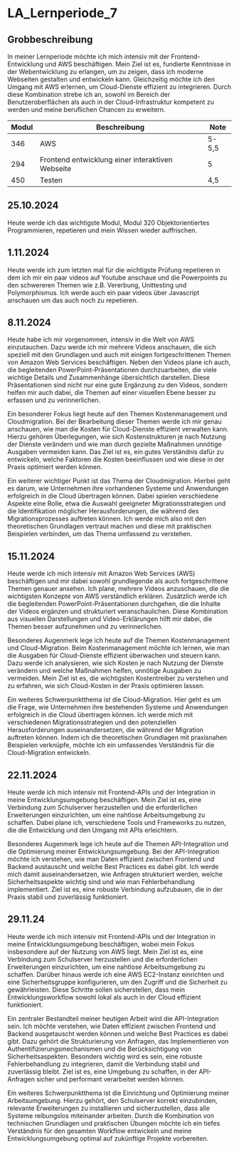 # LA_Lernperiode_7

## Grobbeschreibung
In meiner Lernperiode möchte ich mich intensiv mit der Frontend-Entwicklung und AWS beschäftigen. Mein Ziel ist es, fundierte Kenntnisse in der Webentwicklung zu erlangen, um zu zeigen, dass ich moderne Webseiten gestalten und entwickeln kann. Gleichzeitig möchte ich den Umgang mit AWS erlernen, um Cloud-Dienste effizient zu integrieren. Durch diese Kombination strebe ich an, sowohl im Bereich der Benutzeroberflächen als auch in der Cloud-Infrastruktur kompetent zu werden und meine beruflichen Chancen zu erweitern.

| Modul  | Beschreibung                          | Note  |
|--------------|---------------------------------------|---------|
| 346          | AWS  | 5-5,5 |
| 294           | Frontend entwicklung einer interaktiven Webseite | 5 |
| 450    |Testen | 4,5  |



## 25.10.2024
Heute werde ich das wichtigste Modul, Modul 320 Objektorientiertes Programmieren, repetieren und mein Wissen wieder auffrischen.

## 1.11.2024
Heute werde ich zum letzten mal für die wichtigste Prüfung repetieren in dem ich mir ein paar videos auf Youtube anschaue und die Powerpoints zu den schwereren Themen wie z.B. Vererbung, Unittesting und Polymorphismus. Ich werde auch ein paar videos über Javascript anschauen um das auch noch zu repetieren.

## 8.11.2024
Heute habe ich mir vorgenommen, intensiv in die Welt von AWS einzutauchen. Dazu werde ich mir mehrere Videos anschauen, die sich speziell mit den Grundlagen und auch mit einigen fortgeschrittenen Themen von Amazon Web Services beschäftigen. Neben den Videos plane ich auch, die begleitenden PowerPoint-Präsentationen durchzuarbeiten, die viele wichtige Details und Zusammenhänge übersichtlich darstellen. Diese Präsentationen sind nicht nur eine gute Ergänzung zu den Videos, sondern helfen mir auch dabei, die Themen auf einer visuellen Ebene besser zu erfassen und zu verinnerlichen.

Ein besonderer Fokus liegt heute auf den Themen Kostenmanagement und Cloudmigration. Bei der Bearbeitung dieser Themen werde ich mir genau anschauen, wie man die Kosten für Cloud-Dienste effizient verwalten kann. Hierzu gehören Überlegungen, wie sich Kostenstrukturen je nach Nutzung der Dienste verändern und wie man durch gezielte Maßnahmen unnötige Ausgaben vermeiden kann. Das Ziel ist es, ein gutes Verständnis dafür zu entwickeln, welche Faktoren die Kosten beeinflussen und wie diese in der Praxis optimiert werden können.

Ein weiterer wichtiger Punkt ist das Thema der Cloudmigration. Hierbei geht es darum, wie Unternehmen ihre vorhandenen Systeme und Anwendungen erfolgreich in die Cloud übertragen können. Dabei spielen verschiedene Aspekte eine Rolle, etwa die Auswahl geeigneter Migrationsstrategien und die Identifikation möglicher Herausforderungen, die während des Migrationsprozesses auftreten können. Ich werde mich also mit den theoretischen Grundlagen vertraut machen und diese mit praktischen Beispielen verbinden, um das Thema umfassend zu verstehen.

## 15.11.2024
Heute werde ich mich intensiv mit Amazon Web Services (AWS) beschäftigen und mir dabei sowohl grundlegende als auch fortgeschrittene Themen genauer ansehen. Ich plane, mehrere Videos anzuschauen, die die wichtigsten Konzepte von AWS verständlich erklären. Zusätzlich werde ich die begleitenden PowerPoint-Präsentationen durchgehen, die die Inhalte der Videos ergänzen und strukturiert veranschaulichen. Diese Kombination aus visuellen Darstellungen und Video-Erklärungen hilft mir dabei, die Themen besser aufzunehmen und zu verinnerlichen.

Besonderes Augenmerk lege ich heute auf die Themen Kostenmanagement und Cloud-Migration. Beim Kostenmanagement möchte ich lernen, wie man die Ausgaben für Cloud-Dienste effizient überwachen und steuern kann. Dazu werde ich analysieren, wie sich Kosten je nach Nutzung der Dienste verändern und welche Maßnahmen helfen, unnötige Ausgaben zu vermeiden. Mein Ziel ist es, die wichtigsten Kostentreiber zu verstehen und zu erfahren, wie sich Cloud-Kosten in der Praxis optimieren lassen.

Ein weiteres Schwerpunktthema ist die Cloud-Migration. Hier geht es um die Frage, wie Unternehmen ihre bestehenden Systeme und Anwendungen erfolgreich in die Cloud übertragen können. Ich werde mich mit verschiedenen Migrationsstrategien und den potenziellen Herausforderungen auseinandersetzen, die während der Migration auftreten können. Indem ich die theoretischen Grundlagen mit praxisnahen Beispielen verknüpfe, möchte ich ein umfassendes Verständnis für die Cloud-Migration entwickeln.


## 22.11.2024

Heute werde ich mich intensiv mit Frontend-APIs und der Integration in meine Entwicklungsumgebung beschäftigen. Mein Ziel ist es, eine Verbindung zum Schulserver herzustellen und die erforderlichen Erweiterungen einzurichten, um eine nahtlose Arbeitsumgebung zu schaffen. Dabei plane ich, verschiedene Tools und Frameworks zu nutzen, die die Entwicklung und den Umgang mit APIs erleichtern.

Besonderes Augenmerk lege ich heute auf die Themen API-Integration und die Optimierung meiner Entwicklungsumgebung. Bei der API-Integration möchte ich verstehen, wie man Daten effizient zwischen Frontend und Backend austauscht und welche Best Practices es dabei gibt. Ich werde mich damit auseinandersetzen, wie Anfragen strukturiert werden, welche Sicherheitsaspekte wichtig sind und wie man Fehlerbehandlung implementiert. Ziel ist es, eine robuste Verbindung aufzubauen, die in der Praxis stabil und zuverlässig funktioniert.


## 29.11.24

Heute werde ich mich intensiv mit Frontend-APIs und der Integration in meine Entwicklungsumgebung beschäftigen, wobei mein Fokus insbesondere auf der Nutzung von AWS liegt. Mein Ziel ist es, eine Verbindung zum Schulserver herzustellen und die erforderlichen Erweiterungen einzurichten, um eine nahtlose Arbeitsumgebung zu schaffen. Darüber hinaus werde ich eine AWS EC2-Instanz einrichten und eine Sicherheitsgruppe konfigurieren, um den Zugriff und die Sicherheit zu gewährleisten. Diese Schritte sollen sicherstellen, dass mein Entwicklungsworkflow sowohl lokal als auch in der Cloud effizient funktioniert.

Ein zentraler Bestandteil meiner heutigen Arbeit wird die API-Integration sein. Ich möchte verstehen, wie Daten effizient zwischen Frontend und Backend ausgetauscht werden können und welche Best Practices es dabei gibt. Dazu gehört die Strukturierung von Anfragen, das Implementieren von Authentifizierungsmechanismen und die Berücksichtigung von Sicherheitsaspekten. Besonders wichtig wird es sein, eine robuste Fehlerbehandlung zu integrieren, damit die Verbindung stabil und zuverlässig bleibt. Ziel ist es, eine Umgebung zu schaffen, in der API-Anfragen sicher und performant verarbeitet werden können.

Ein weiteres Schwerpunktthema ist die Einrichtung und Optimierung meiner Arbeitsumgebung. Hierzu gehört, den Schulserver korrekt einzubinden, relevante Erweiterungen zu installieren und sicherzustellen, dass alle Systeme reibungslos miteinander arbeiten. Durch die Kombination von technischen Grundlagen und praktischen Übungen möchte ich ein tiefes Verständnis für den gesamten Workflow entwickeln und meine Entwicklungsumgebung optimal auf zukünftige Projekte vorbereiten.
